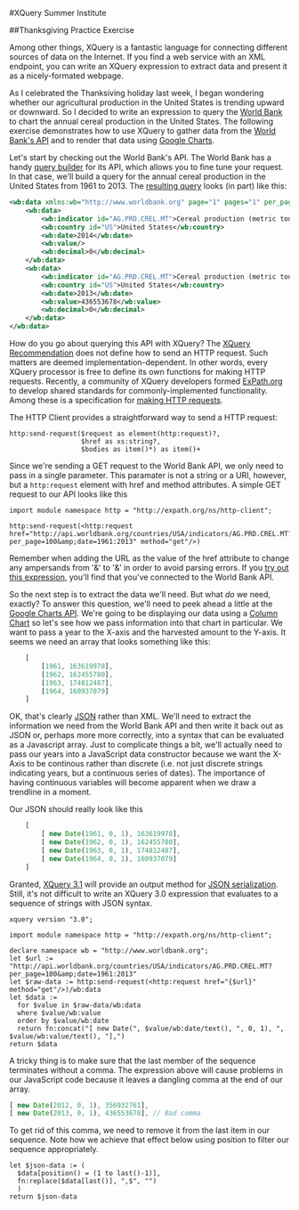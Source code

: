 #XQuery Summer Institute

##Thanksgiving Practice Exercise

Among other things, XQuery is a fantastic language for connecting different sources of data on the Internet. If you find a web service with an XML endpoint, you can write an XQuery expression to extract data and present it as a nicely-formated webpage. 

As I celebrated the Thanksiving holiday last week, I began wondering whether our agricultural production in the United States is trending upward or downward. So I decided to write an expression to query the [World Bank](http://data.worldbank.org/) to chart the annual cereal production in the United States. The following exercise demonstrates how to use XQuery to gather data from the [World Bank's API](http://data.worldbank.org/node/9) and to render that data using [Google Charts](https://developers.google.com/chart/). 

Let's start by checking out the World Bank's API. The World Bank has a handy [query builder](http://data.worldbank.org/querybuilder) for its API, which allows you to fine tune your request. In that case, we'll build a query for the annual cereal production in the United States from 1961 to 2013. The [resulting query](http://data.worldbank.org/querybuilder) looks (in part) like this:

```xml
<wb:data xmlns:wb="http://www.worldbank.org" page="1" pages="1" per_page="100" total="55">
    <wb:data>
        <wb:indicator id="AG.PRD.CREL.MT">Cereal production (metric tons)</wb:indicator>
        <wb:country id="US">United States</wb:country>
        <wb:date>2014</wb:date>
        <wb:value/>
        <wb:decimal>0</wb:decimal>
    </wb:data>
    <wb:data>
        <wb:indicator id="AG.PRD.CREL.MT">Cereal production (metric tons)</wb:indicator>
        <wb:country id="US">United States</wb:country>
        <wb:date>2013</wb:date>
        <wb:value>436553678</wb:value>
        <wb:decimal>0</wb:decimal>
    </wb:data>
</wb:data>
```

How do you go about querying this API with XQuery? The [XQuery Recommendation](http://www.w3.org/TR/xquery-30/) does not define how to send an HTTP request. Such matters are deemed implementation-dependent. In other words, every XQuery processor is free to define its own functions for making HTTP requests. Recently, a community of XQuery developers formed [ExPath.org](http://expath.org/) to develop shared standards for commonly-implemented functionality. Among these is a specification for [making HTTP requests](http://expath.org/spec/http-client).

The HTTP Client provides a straightforward way to send a HTTP request: 

```xquery
http:send-request($request as element(http:request)?,
                  $href as xs:string?,
                  $bodies as item()*) as item()+
```

Since we're sending a GET request to the World Bank API, we only need to pass in a single parameter. This paramater is not a string or a URI, however, but a ```http:request``` element with href and method attributes. A simple GET request to our API looks like this

```xquery
import module namespace http = "http://expath.org/ns/http-client";

http:send-request(<http:request href="http://api.worldbank.org/countries/USA/indicators/AG.PRD.CREL.MT?per_page=100&amp;date=1961:2013" method="get"/>)
```

Remember when adding the URL as the value of the href attribute to change any ampersands from '&' to '&amp;' in order to avoid parsing errors. If you [try out this expression](http://try.zorba.io/queries/xquery/KNZpFFTpUW%2FI1NxeEevZBBzrino%3D), you'll find that you've connected to the World Bank API.

So the next step is to extract the data we'll need. But what *do* we need, exactly? To answer this question, we'll need to peek ahead a little at the [Google Charts API](https://developers.google.com/chart/interactive/docs/reference). We're going to be displaying our data using a [Column Chart](https://developers.google.com/chart/interactive/docs/gallery/columnchart) so let's see how we pass information into that chart in particular. We want to pass a year to the X-axis and the harvested amount to the Y-axis. It seems we need an array that looks something like this:
```js
    [
        [1961, 163619978],
        [1962, 162455780], 
        [1963, 174812487],
        [1964, 160937079]
    ]
```

OK, that's clearly [JSON](http://www.json.org/) rather than XML. We'll need to extract the information we need from the World Bank API and then write it back out as JSON or, perhaps more more correctly, into a syntax that can be evaluated as a Javascript array. Just to complicate things a bit, we'll actually need to pass our years into a JavaScript data constructor because we want the X-Axis to be continous rather than discrete (i.e. not just discrete strings indicating years, but a continuous series of dates). The importance of having continuous variables will become apparent when we draw a trendline in a moment.

Our JSON should really look like this
```js
    [
        [ new Date(1961, 0, 1), 163619978],
        [ new Date(1962, 0, 1), 162455780],
        [ new Date(1963, 0, 1), 174812487],
        [ new Date(1964, 0, 1), 160937079]
    ]
```

Granted, [XQuery 3.1](http://www.w3.org/TR/xquery-31/) will provide an output method for [JSON serialization](http://docs.basex.org/wiki/XQuery_3.1#JSON_Serialization). Still, it's not difficult to write an XQuery 3.0 expression that evaluates to a sequence of strings with JSON syntax. 

```xquery
xquery version "3.0";

import module namespace http = "http://expath.org/ns/http-client";

declare namespace wb = "http://www.worldbank.org";
let $url := "http://api.worldbank.org/countries/USA/indicators/AG.PRD.CREL.MT?per_page=100&amp;date=1961:2013"
let $raw-data := http:send-request(<http:request href="{$url}" method="get"/>)/wb:data
let $data :=
  for $value in $raw-data/wb:data
  where $value/wb:value
  order by $value/wb:date
  return fn:concat("[ new Date(", $value/wb:date/text(), ", 0, 1), ", $value/wb:value/text(), "],")
return $data
```
A tricky thing is to make sure that the last member of the sequence terminates without a comma. The expression above will cause problems in our JavaScript code because it leaves a dangling comma at the end of our array.

```js
[ new Date(2012, 0, 1), 356932761],
[ new Date(2013, 0, 1), 436553678], // Bad comma
```

To get rid of this comma, we need to remove it from the last item in our sequence. Note how we achieve that effect below using position to filter our sequence appropriately.

```xquery
let $json-data := (
  $data[position() = (1 to last()-1)], 
  fn:replace($data[last()], ",$", "")
  )
return $json-data
```

